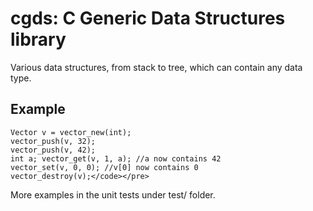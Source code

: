 # cgds: C Generic Data Structures library</h1>

Various data structures, from stack to tree, which can contain any data type.</p>

## Example

	Vector v = vector_new(int);
	vector_push(v, 32);
	vector_push(v, 42);
	int a; vector_get(v, 1, a); //a now contains 42
	vector_set(v, 0, 0); //v[0] now contains 0
	vector_destroy(v);</code></pre>

More examples in the unit tests under test/ folder.</p>
